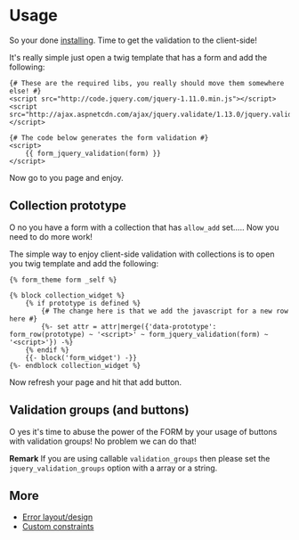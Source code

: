 Usage
============
So your done [installing](doc/install.md). Time to get the validation to the client-side!

It's really simple just open a twig template that has a form and add the following:
```twig
{# These are the required libs, you really should move them somewhere else! #}
<script src="http://code.jquery.com/jquery-1.11.0.min.js"></script>
<script src="http://ajax.aspnetcdn.com/ajax/jquery.validate/1.13.0/jquery.validate.js"></script>

{# The code below generates the form validation #}
<script>
    {{ form_jquery_validation(form) }}
</script>
```
Now go to you page and enjoy.

Collection prototype
-------------
O no you have a form with a collection that has `allow_add` set..... Now you need to do more work!

The simple way to enjoy client-side validation with collections is to open you twig template and add the following:
```twig
{% form_theme form _self %}

{% block collection_widget %}
    {% if prototype is defined %}
        {# The change here is that we add the javascript for a new row here #}
        {%- set attr = attr|merge({'data-prototype': form_row(prototype) ~ '<script>' ~ form_jquery_validation(form) ~ '<script>'}) -%}
    {% endif %}
    {{- block('form_widget') -}}
{%- endblock collection_widget %}
```
Now refresh your page and hit that add button.

Validation groups (and buttons)
-------------
O yes it's time to abuse the power of the FORM by your usage of buttons with validation groups! No problem we can do that!

**Remark** If you are using callable `validation_groups` then please set the `jquery_validation_groups` option with a array or a string.

More
-------------
- [Error layout/design](layout.md)
- [Custom constraints](custom_constraints.md)
